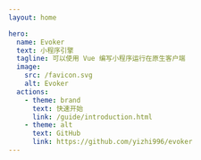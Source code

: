 ```yaml
---
layout: home

hero:
  name: Evoker
  text: 小程序引擎
  tagline: 可以使用 Vue 编写小程序运行在原生客户端
  image:
    src: /favicon.svg
    alt: Evoker
  actions:
    - theme: brand
      text: 快速开始
      link: /guide/introduction.html
    - theme: alt
      text: GitHub
      link: https://github.com/yizhi996/evoker
---
```

